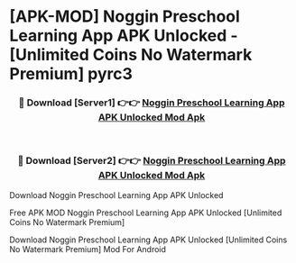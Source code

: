 # [APK-MOD] Noggin Preschool Learning App APK Unlocked - [Unlimited Coins No Watermark Premium] pyrc3



<div align="center">
<h3>🔴 Download [Server1] 👉👉 <a href="https://momento.my/?title=Noggin_Preschool_Learning_App_APK_Unlocked">Noggin Preschool Learning App APK Unlocked Mod Apk</a></h3><br>

<h3>🔴 Download [Server2] 👉👉 <a href="https://momento.my/?title=Noggin_Preschool_Learning_App_APK_Unlocked">Noggin Preschool Learning App APK Unlocked Mod Apk</a></h3>
</div>



Download Noggin Preschool Learning App APK Unlocked 

Free APK MOD Noggin Preschool Learning App APK Unlocked [Unlimited Coins No Watermark Premium]

Download Noggin Preschool Learning App APK Unlocked [Unlimited Coins No Watermark Premium] Mod For Android
